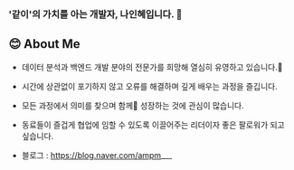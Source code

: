 ### '같이'의 가치를 아는 개발자, 나인혜입니다. 👋

## 😊 About Me
- 데이터 분석과 백엔드 개발 분야의 전문가를 희망해 열심히 유영하고 있습니다.🐠
- 시간에 상관없이 포기하지 않고 오류를 해결하며 깊게 배우는 과정을 즐깁니다.
- 모든 과정에서 의미를 찾으며 함께👯 성장하는 것에 관심이 많습니다.
- 동료들이 즐겁게 협업에 임할 수 있도록 이끌어주는 리더이자 좋은 팔로워가 되고 싶습니다.
  
- 블로그 : https://blog.naver.com/ampm___

